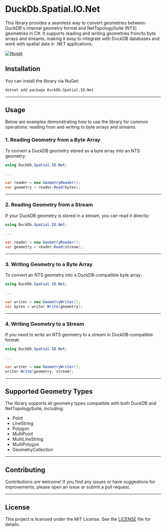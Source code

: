 # DuckDb.Spatial.IO.Net

This library provides a seamless way to convert geometries between DuckDB's internal geometry format and NetTopologySuite (NTS) geometries in C#. It supports reading and writing geometries from/to byte arrays and streams, making it easy to integrate with DuckDB databases and work with spatial data in .NET applications.

[![Nuget](https://img.shields.io/nuget/v/DuckDb.Spatial.IO.Net)](https://www.nuget.org/packages/DuckDb.Spatial.IO.Net/)

## Installation

You can install the library via NuGet:

```bash
dotnet add package DuckDb.Spatial.IO.Net
```

---

## Usage

Below are examples demonstrating how to use the library for common operations: reading from and writing to byte arrays and streams.

### 1. Reading Geometry from a Byte Array

To convert a DuckDB geometry stored as a byte array into an NTS geometry:

```csharp
using DuckDb.Spatial.IO.Net;

...

var reader = new GeometryReader();
var geometry = reader.Read(bytes);
```

---

### 2. Reading Geometry from a Stream

If your DuckDB geometry is stored in a stream, you can read it directly:

```csharp
using DuckDb.Spatial.IO.Net;

...

var reader = new GeometryReader();
var geometry = reader.Read(stream);
```

---

### 3. Writing Geometry to a Byte Array

To convert an NTS geometry into a DuckDB-compatible byte array:

```csharp
using DuckDb.Spatial.IO.Net;

...

var writer = new GeometryWriter();
var bytes = writer.Write(geometry);
```

---

### 4. Writing Geometry to a Stream

If you need to write an NTS geometry to a stream in DuckDB-compatible format:

```csharp
using DuckDb.Spatial.IO.Net;

...

var writer = new GeometryWriter();
writer.Write(geometry, stream);
```

---

## Supported Geometry Types

The library supports all geometry types compatible with both DuckDB and NetTopologySuite, including:

- Point
- LineString
- Polygon
- MultiPoint
- MultiLineString
- MultiPolygon
- GeometryCollection

---

## Contributing

Contributions are welcome! If you find any issues or have suggestions for improvements, please open an issue or submit a pull request.

---

## License

This project is licensed under the MIT License. See the [LICENSE](LICENSE) file for details.
